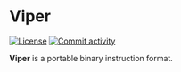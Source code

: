 # Viper
[![License](https://img.shields.io/badge/License-MPL--2.0-red)](https://mozilla.org/MPL/2.0)
[![Commit activity](https://img.shields.io/github/commit-activity/m/fluuh/viper)](https://github.com/fluuh/viper/graphs/commit-activity)

**Viper** is a portable binary instruction format.